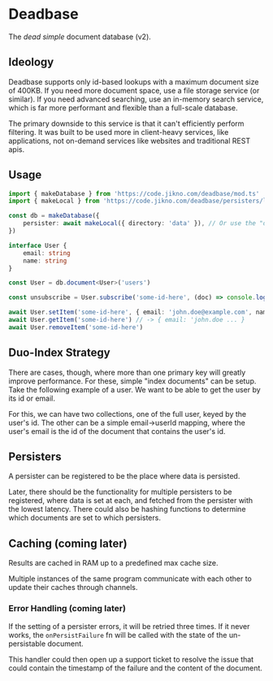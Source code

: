 # Deadbase

The _dead simple_ document database (v2).

## Ideology

Deadbase supports only id-based lookups with a maximum document size of 400KB. If you need more document space, use a file storage service
(or similar). If you need advanced searching, use an in-memory search service, which is far more performant and flexible than a full-scale
database.

The primary downside to this service is that it can't efficiently perform filtering. It was built to be used more in client-heavy services,
like applications, not on-demand services like websites and traditional REST apis.

## Usage

```ts
import { makeDatabase } from 'https://code.jikno.com/deadbase/mod.ts'
import { makeLocal } from 'https://code.jikno.com/deadbase/persisters/local/mod.ts'

const db = makeDatabase({
	persister: await makeLocal({ directory: 'data' }), // Or use the "dynamo" persister (persisters/dynamo/mod.ts)
})

interface User {
	email: string
	name: string
}

const User = db.document<User>('users')

const unsubscribe = User.subscribe('some-id-here', (doc) => console.log(doc))

await User.setItem('some-id-here', { email: 'john.doe@example.com', name: 'John Doe' })
await User.getItem('some-id-here') // -> { email: 'john.doe ... }
await User.removeItem('some-id-here')
```

## Duo-Index Strategy

There are cases, though, where more than one primary key will greatly improve performance. For these, simple "index documents" can be setup.
Take the following example of a user. We want to be able to get the user by its id or email.

For this, we can have two collections, one of the full user, keyed by the user's id. The other can be a simple email->userId mapping, where
the user's email is the id of the document that contains the user's id.

## Persisters

A persister can be registered to be the place where data is persisted.

Later, there should be the functionality for multiple persisters to be registered, where data is set at each, and fetched from the persister
with the lowest latency. There could also be hashing functions to determine which documents are set to which persisters.

## Caching (coming later)

Results are cached in RAM up to a predefined max cache size.

Multiple instances of the same program communicate with each other to update their caches through channels.

### Error Handling (coming later)

If the setting of a persister errors, it will be retried three times. If it never works, the `onPersistFailure` fn will be called with the
state of the un-persistable document.

This handler could then open up a support ticket to resolve the issue that could contain the timestamp of the failure and the content of the
document.
